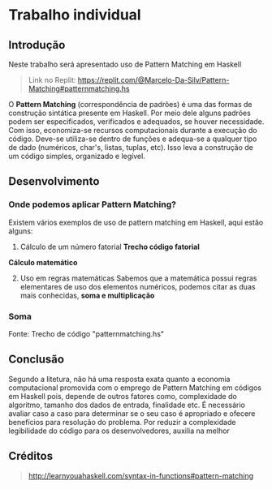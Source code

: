 # Trabalho individual 

## Introdução
Neste trabalho será apresentado uso de Pattern Matching em Haskell
> Link no Replit: https://replit.com/@Marcelo-Da-Silv/Pattern-Matching#patternmatching.hs

O **Pattern Matching** (correspondência de padrões) é uma das formas de construção sintática presente em Haskell. Por meio dele alguns padrões podem ser especificados, verificados e adequados, se houver necessidade. Com isso, economiza-se recursos computacionais durante a execução do código.
Deve-se utiliza-se dentro de funções e adequa-se a qualquer tipo de dado (numéricos, char's, listas, tuplas, etc). Isso leva a construção de um código simples, organizado e legível. 

## Desenvolvimento

### Onde podemos aplicar Pattern Matching?

Existem vários exemplos de uso de pattern matching em Haskell, aqui estão alguns:

1. Cálculo de um número fatorial
 **Trecho código fatorial**
 
 **Cálculo matemático**
 
 2. Uso em regras matemáticas
  Sabemos que a matemática possui regras elementares de uso dos elementos numéricos, podemos citar as duas mais conhecidas, **soma e multiplicação**
  
  ### Soma
  

Fonte: Trecho de código "patternmatching.hs"
## Conclusão
Segundo a litetura, não há uma resposta exata quanto a economia computacional promovida com o emprego de Pattern Matching em códigos em Haskell pois, depende de outros fatores como, complexidade do algoritmo, tamanho dos dados de entrada, finalidade etc.
É necessário avaliar caso a caso para determinar se o seu caso é apropriado e ofecere benefícios para resolução do problema.
Por reduzir a complexidade legibilidade do código para os desenvolvedores, auxilia na melhor 


## Créditos

> http://learnyouahaskell.com/syntax-in-functions#pattern-matching
